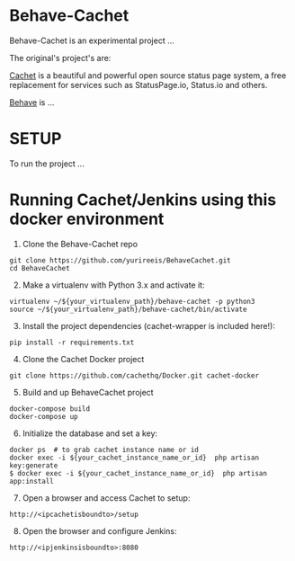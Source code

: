 # Behave-Cachet

Behave-Cachet is an experimental project ...

The original's project's are:

[Cachet](https://github.com/cachethq/Cachet) is a beautiful and powerful open source status page system, a free replacement for services such as StatusPage.io, Status.io and others.

[Behave](https://github.com/behave/Behave) is ...


# SETUP

To run the project ...

# Running Cachet/Jenkins using this docker environment

1.  Clone the Behave-Cachet repo

  ```shell
  git clone https://github.com/yurireeis/BehaveCachet.git
  cd BehaveCachet
  ```

2. Make a virtualenv with Python 3.x and activate it:

  ```shell
  virtualenv ~/${your_virtualenv_path}/behave-cachet -p python3
  source ~/${your_virtualenv_path}/behave-cachet/bin/activate
  ```

3. Install the project dependencies (cachet-wrapper is included here!):

  ```shell
  pip install -r requirements.txt
  ```

4. Clone the Cachet Docker project

  ```shell
  git clone https://github.com/cachethq/Docker.git cachet-docker
  ```

5. Build and up BehaveCachet project

  ```shell
  docker-compose build
  docker-compose up
  ```

6. Initialize the database and set a key:

  ```shell
  docker ps  # to grab cachet instance name or id
  docker exec -i ${your_cachet_instance_name_or_id}  php artisan key:generate
$ docker exec -i ${your_cachet_instance_name_or_id}  php artisan app:install
  ```

7. Open a browser and access Cachet to setup:

  ```browser
  http://<ipcachetisboundto>/setup
  ```

8. Open the browser and configure Jenkins:
  ```browser
  http://<ipjenkinsisboundto>:8080
  ```

